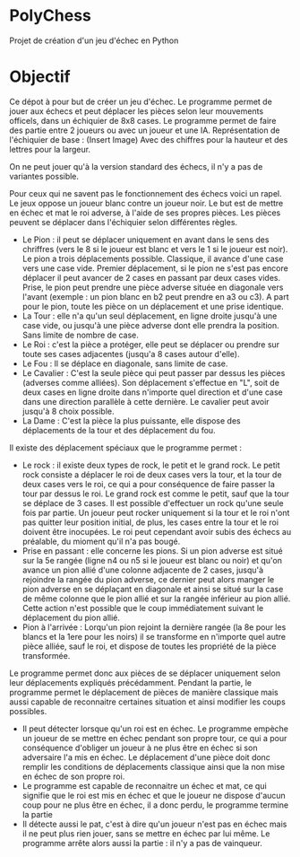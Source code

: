 # PolyChess
Projet de création d'un jeu d'échec en Python

# Objectif
Ce dépot à pour but de créer un jeu d'échec.
Le programme permet de jouer aux échecs et peut déplacer les pièces selon leur mouvements officels, dans un échiquier de 8x8 cases. Le programme permet de faire des partie entre 2 joueurs ou avec un joueur et une IA.
Représentation de l'échiquier de base :
(Insert Image)
Avec des chiffres pour la hauteur et des lettres pour la largeur.

On ne peut jouer qu'à la version standard des échecs, il n'y a pas de variantes possible.

Pour ceux qui ne savent pas le fonctionnement des échecs voici un rapel.
Le jeux oppose un joueur blanc contre un joueur noir. Le but est de mettre en échec et mat le roi adverse, à l'aide de ses propres pièces. Les pièces peuvent se déplacer dans l'échiquier selon différentes règles.
* Le Pion : il peut se déplacer uniquement en avant dans le sens des chriffres (vers le 8 si le joueur est blanc et vers le 1 si le joueur est noir). Le pion a trois déplacements possible. Classique, il avance d'une case vers une case vide. Premier déplacement, si le pion ne s'est pas encore déplacer il peut avancer de 2 cases en passant par deux cases vides. Prise, le pion peut prendre une pièce adverse située en diagonale vers l'avant (exemple : un pion blanc en b2 peut prendre en a3 ou c3). A part pour le pion, toute les pièce on un déplacement et une prise identique.
* La Tour : elle n'a qu'un seul déplacement, en ligne droite jusqu'à une case vide, ou jusqu'à une pièce adverse dont elle prendra la position. Sans limite de nombre de case.
* Le Roi : c'est la pièce a protéger, elle peut se déplacer ou prendre sur toute ses cases adjacentes (jusqu'a 8 cases autour d'elle).
* Le Fou : Il se déplace en diagonale, sans limite de case.
* Le Cavalier : C'est la seule pièce qui peut passer par dessus les pièces (adverses comme alliées). Son déplacement s'effectue en "L", soit de deux cases en ligne droite dans n'importe quel direction et d'une case dans une direction parallèle à cette dernière. Le cavalier peut avoir jusqu'à 8 choix possible.
* La Dame : C'est la pièce la plus puissante, elle dispose des déplacements de la tour et des déplacement du fou.

Il existe des déplacement spéciaux que le programme permet : 
* Le rock : il existe deux types de rock, le petit et le grand rock. Le petit rock consiste a déplacer le roi de deux cases vers la tour, et la tour de deux cases vers le roi, ce qui a pour conséquence de faire passer la tour par dessus le roi. Le grand rock est comme le petit, sauf que la tour se déplace de 3 cases. Il est possible d'effectuer un rock qu'une seule fois par partie. Un joueur peut rocker uniquement si la tour et le roi n'ont pas quitter leur position initial, de plus, les cases entre la tour et le roi doivent être inocupées. Le roi peut cependant avoir subis des échecs au préalable, du mioment qu'il n'a pas bougé.
* Prise en passant : elle concerne les pions. Si un pion adverse est situé sur la 5e rangée (ligne n4 ou n5 si le joueur est blanc ou noir) et qu'on avance un pion allié d'une colonne adjacente de 2 cases, jusqu'à rejoindre la rangée du pion adverse, ce dernier peut alors manger le pion adverse en se déplaçant en diagonale et ainsi se situé sur la case de même colonne que le pion allié et sur la rangée inférieur au pion allié. Cette action n'est possible que le coup immédiatement suivant le déplacement du pion allié. 
* Pion à l'arrivée : Lorqu'un pion rejoint la dernière rangée (la 8e pour les blancs et la 1ere pour les noirs) il se transforme en n'importe quel autre pièce alliée, sauf le roi, et dispose de toutes les propriété de la pièce transformée.


Le programme permet donc aux pièces de se déplacer uniquement selon leur déplacements expliqués précédamment.
Pendant la partie, le programme permet le déplacement de pièces de manière classique mais aussi capable de reconnaitre certaines situation et ainsi modifier les coups possibles.
* Il peut détecter lorsque qu'un roi est en échec. Le programme empèche un joueur de se mettre en échec pendant son propre tour, ce qui a pour conséquence d'obliger un joueur à ne plus être en échec si son adversaire l'a mis en échec. Le déplacement d'une pièce doit donc remplir les conditions de déplacements classique ainsi que la non mise en échec de son propre roi.
* Le programme est capable de reconnaitre un échec et mat, ce qui signifie que le roi est mis en échec et que le joueur ne dispose d'aucun coup pour ne plus être en échec, il a donc perdu, le programme termine la partie
* Il détecte aussi le pat, c'est à dire qu'un joueur n'est pas en échec mais il ne peut plus rien jouer, sans se mettre en échec par lui même. Le programme arrête alors aussi la partie : il n'y a pas de vainqueur.
